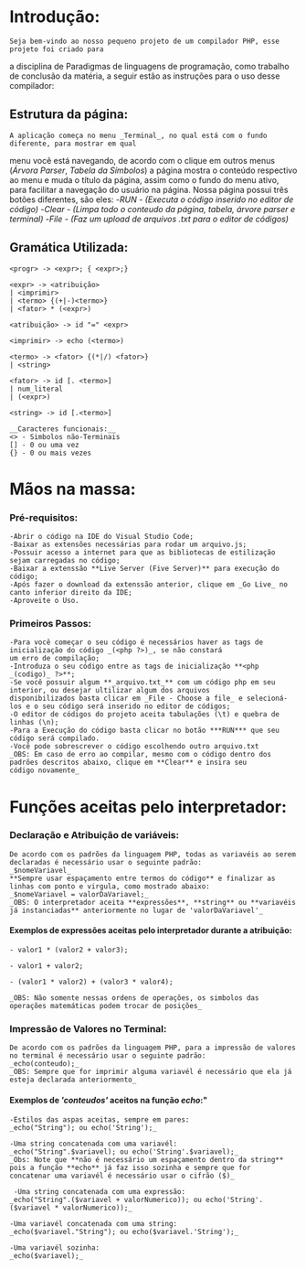 # Introdução:
    Seja bem-vindo ao nosso pequeno projeto de um compilador PHP, esse projeto foi criado para 
a disciplina de Paradigmas de linguagens de programação, como trabalho de conclusão da matéria,
a seguir estão as instruções para o uso desse compilador:

## Estrutura da página:
    A aplicação começa no menu _Terminal_, no qual está com o fundo diferente, para mostrar em qual 
menu você está navegando, de acordo com o clique em outros menus (_Árvora Parser_, _Tabela da Símbolos_)
a página mostra o conteúdo respectivo ao menu e muda o título da página, assim como o fundo do menu ativo,
para facilitar a navegação do usuário na página.
    Nossa página possui três botões diferentes, são eles:
    -_RUN - (Executa o código inserido no editor de código)_
    -_Clear - (Limpa todo o conteudo da página, tabela, árvore parser e terminal)_
    -_File - (Faz um upload de arquivos .txt para o editor de códigos)_

## Gramática Utilizada:
    <progr> -> <expr>; { <expr>;}

    <expr> -> <atribuição> 
    | <imprimir> 
    | <termo> {(+|-)<termo>} 
    | <fator> * (<expr>)

    <atribuição> -> id "=" <expr>

    <imprimir> -> echo (<termo>) 

    <termo> -> <fator> {(*|/) <fator>}
    | <string>

    <fator> -> id [. <termo>]
    | num_literal
    | (<expr>)

    <string> -> id [.<termo>]
    
    __Caracteres funcionais:__
    <> - Simbolos não-Terminais
    [] - 0 ou uma vez
    {} - 0 ou mais vezes


# Mãos na massa:

### Pré-requisitos:
    -Abrir o código na IDE do Visual Studio Code;
    -Baixar as extensões necessárias para rodar um arquivo.js;
    -Possuir acesso a internet para que as bibliotecas de estilização sejam carregadas no código;
    -Baixar a extenssão **Live Server (Five Server)** para execução do código;
    -Após fazer o download da extenssão anterior, clique em _Go Live_ no canto inferior direito da IDE;
    -Aproveite o Uso.

### Primeiros Passos:
    -Para você começar o seu código é necessários haver as tags de inicialização do código _(<php ?>)_, se não constará 
    um erro de compilação;
    -Introduza o seu código entre as tags de inicialização **<php _(codigo)_ ?>**;
    -Se você possuir algum **_arquivo.txt_** com um código php em seu interior, ou desejar ultilizar algum dos arquivos
    disponibilizados basta clicar em _File - Choose a file_ e selecioná-los e o seu código será inserido no editor de códigos;
    -O editor de códigos do projeto aceita tabulações (\t) e quebra de linhas (\n);
    -Para a Execução do código basta clicar no botão ***RUN*** que seu código será compilado.
    -Você pode sobrescrever o código escolhendo outro arquivo.txt
    _OBS: Em caso de erro ao compilar, mesmo com o código dentro dos padrões descritos abaixo, clique em **Clear** e insira seu
    código novamente_


# Funções aceitas pelo interpretador:

### Declaração e Atribuição de variáveis:
    De acordo com os padrões da linguagem PHP, todas as variavéis ao serem declaradas é necessário usar o seguinte padrão:
    _$nomeVariavel_
    **Sempre usar espaçamento entre termos do código** e finalizar as linhas com ponto e virgula, como mostrado abaixo:
    _$nomeVariavel = valorDaVariavel;_
    _OBS: O interpretador aceita **expressões**, **string** ou **variavéis já instanciadas** anteriormente no lugar de 'valorDaVariavel'_
#### Exemplos de expressões aceitas pelo interpretador durante a atribuição:
    - valor1 * (valor2 + valor3);

    - valor1 + valor2;

    - (valor1 * valor2) + (valor3 * valor4);

    _OBS: Não somente nessas ordens de operações, os simbolos das operações matemáticas podem trocar de posições_

### Impressão de Valores no Terminal:
    De acordo com os padrões da linguagem PHP, para a impressão de valores no terminal é necessário usar o seguinte padrão:
    _echo(conteudo);_
    _OBS: Sempre que for imprimir alguma variavél é necessário que ela já esteja declarada anteriormento_
#### Exemplos de _'conteudos'_ aceitos na função _echo_:"
    -Estilos das aspas aceitas, sempre em pares: 
    _echo("String"); ou echo('String');_

    -Uma string concatenada com uma variavél:
    _echo("String".$variavel); ou echo('String'.$variavel);_
    _Obs: Note que **não é necessário um espaçamento dentro da string** pois a função **echo** já faz isso sozinha e sempre que for
    concatenar uma variavél é necessário usar o cifrão ($)_

     -Uma string concatenada com uma expressão:
    _echo("String".($variavel + valorNumerico)); ou echo('String'.($variavel * valorNumerico));_

    -Uma variavél concatenada com uma string:
    _echo($variavel."String"); ou echo($variavel.'String');_

    -Uma variavél sozinha:
    _echo($variavel);_
